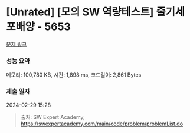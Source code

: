 # [Unrated] [모의 SW 역량테스트] 줄기세포배양 - 5653 

[문제 링크](https://swexpertacademy.com/main/code/problem/problemDetail.do?contestProbId=AWXRJ8EKe48DFAUo) 

### 성능 요약

메모리: 100,780 KB, 시간: 1,898 ms, 코드길이: 2,861 Bytes

### 제출 일자

2024-02-29 15:28



> 출처: SW Expert Academy, https://swexpertacademy.com/main/code/problem/problemList.do